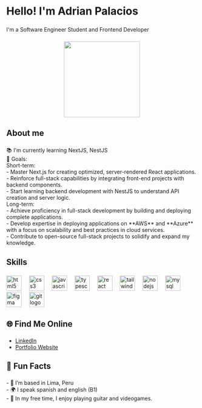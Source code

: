 <h1 align="left">Hello! I'm Adrian Palacios</h1>

###

<p align="left">I'm a Software Engineer Student and Frontend Developer</p>

###

<div align="center">
  <img height="200" src="https://i.pinimg.com/originals/74/63/59/74635989b770a38189fff31a8ef152ea.gif"  />
</div>

###

<h2 align="left">About me</h2>

###

<p align="left">📚 I'm currently learning NextJS, NestJS<br>🎯 Goals: <br>Short-term:<br>- Master Next.js for creating optimized, server-rendered React applications.<br>    - Reinforce full-stack capabilities by integrating front-end projects with backend components.<br>    - Start learning backend development with NestJS to understand API creation and server logic.<br>Long-term:<br>- Achieve proficiency in full-stack development by building and deploying complete applications.<br>    - Develop expertise in deploying applications on **AWS** and **Azure** with a focus on scalability and best practices in cloud services.<br>    - Contribute to open-source full-stack projects to solidify and expand my knowledge.</p>

###

<h2 align="left">Skills</h2>

###

<div align="left">
  <img src="https://cdn.jsdelivr.net/gh/devicons/devicon/icons/html5/html5-original.svg" height="40" alt="html5 logo"  />
  <img width="12" />
  <img src="https://cdn.jsdelivr.net/gh/devicons/devicon/icons/css3/css3-original.svg" height="40" alt="css3 logo"  />
  <img width="12" />
  <img src="https://cdn.jsdelivr.net/gh/devicons/devicon/icons/javascript/javascript-original.svg" height="40" alt="javascript logo"  />
  <img width="12" />
  <img src="https://cdn.jsdelivr.net/gh/devicons/devicon/icons/typescript/typescript-original.svg" height="40" alt="typescript logo"  />
  <img width="12" />
  <img src="https://cdn.jsdelivr.net/gh/devicons/devicon/icons/react/react-original.svg" height="40" alt="react logo"  />
  <img width="12" />
  <img src="https://cdn.jsdelivr.net/gh/devicons/devicon/icons/tailwindcss/tailwindcss-original-wordmark.svg" height="40" alt="tailwindcss logo"  />
  <img width="12" />
  <img src="https://cdn.jsdelivr.net/gh/devicons/devicon/icons/nodejs/nodejs-original.svg" height="40" alt="nodejs logo"  />
  <img width="12" />
  <img src="https://cdn.jsdelivr.net/gh/devicons/devicon/icons/mysql/mysql-original.svg" height="40" alt="mysql logo"  />
  <img width="12" />
  <img src="https://cdn.jsdelivr.net/gh/devicons/devicon/icons/figma/figma-original.svg" height="40" alt="figma logo"  />
  <img width="12" />
  <img src="https://cdn.jsdelivr.net/gh/devicons/devicon/icons/git/git-original.svg" height="40" alt="git logo"  />
</div>

###

<h2 align="left">🌐 Find Me Online</h2>

###

- [LinkedIn](https://www.linkedin.com/in/adrianpal-dev/)
- [Portfolio Website](https://adrianpal.xyz/)

###

<h2 align="left">🌟 Fun Facts</h2>

###

<p align="left">- 📍 I’m based in Lima, Peru<br>- 🌍 I speak spanish and english (B1)<br>- 🎨 In my free time, I enjoy playing guitar and videogames.</p>

###